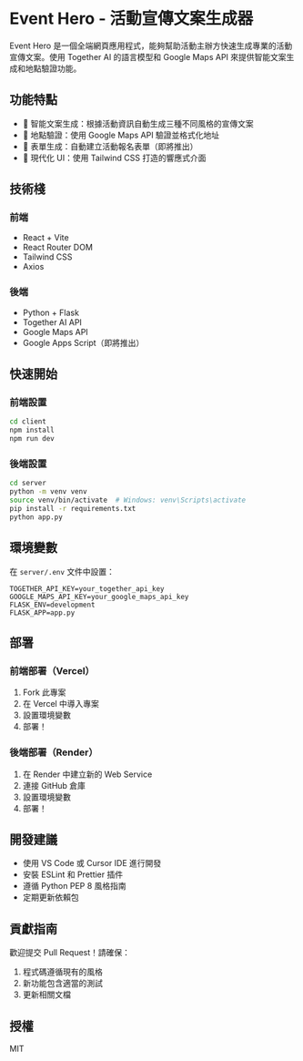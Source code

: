 # Event Hero - 活動宣傳文案生成器

Event Hero 是一個全端網頁應用程式，能夠幫助活動主辦方快速生成專業的活動宣傳文案。使用 Together AI 的語言模型和 Google Maps API 來提供智能文案生成和地點驗證功能。

## 功能特點

- 🎯 智能文案生成：根據活動資訊自動生成三種不同風格的宣傳文案
- 📍 地點驗證：使用 Google Maps API 驗證並格式化地址
- 📝 表單生成：自動建立活動報名表單（即將推出）
- 🎨 現代化 UI：使用 Tailwind CSS 打造的響應式介面

## 技術棧

### 前端
- React + Vite
- React Router DOM
- Tailwind CSS
- Axios

### 後端
- Python + Flask
- Together AI API
- Google Maps API
- Google Apps Script（即將推出）

## 快速開始

### 前端設置

```bash
cd client
npm install
npm run dev
```

### 後端設置

```bash
cd server
python -m venv venv
source venv/bin/activate  # Windows: venv\Scripts\activate
pip install -r requirements.txt
python app.py
```

## 環境變數

在 `server/.env` 文件中設置：

```
TOGETHER_API_KEY=your_together_api_key
GOOGLE_MAPS_API_KEY=your_google_maps_api_key
FLASK_ENV=development
FLASK_APP=app.py
```

## 部署

### 前端部署（Vercel）
1. Fork 此專案
2. 在 Vercel 中導入專案
3. 設置環境變數
4. 部署！

### 後端部署（Render）
1. 在 Render 中建立新的 Web Service
2. 連接 GitHub 倉庫
3. 設置環境變數
4. 部署！

## 開發建議

- 使用 VS Code 或 Cursor IDE 進行開發
- 安裝 ESLint 和 Prettier 插件
- 遵循 Python PEP 8 風格指南
- 定期更新依賴包

## 貢獻指南

歡迎提交 Pull Request！請確保：

1. 程式碼遵循現有的風格
2. 新功能包含適當的測試
3. 更新相關文檔

## 授權

MIT 